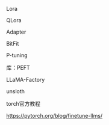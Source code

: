 





Lora

QLora

Adapter

BitFit

P-tuning



库：PEFT

LLaMA-Factory

unsloth



torch官方教程

https://pytorch.org/blog/finetune-llms/



















